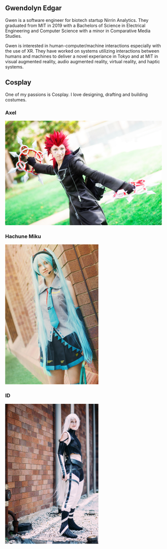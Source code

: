 ## Gwendolyn Edgar

Gwen is a software engineer for biotech startup Nirrin Analytics. They graduated from MIT in 2019 with a Bachelors of Science in Electrical Engineering and Computer Science with a minor in Comparative Media Studies. 

Gwen is interested in human-computer/machine interactions especially with the use of XR. They have worked on systems utilizing interactions between humans and machines to deliver a novel experiance in Tokyo and at MIT in visual augmented reality, audio augmented reality, virtual reality, and haptic systems. 

## Cosplay

One of my passions is Cosplay. I love designing, drafting and building costumes. 

### Axel  
<img src="images/axel2.jpg" alt="Axel" width="600"/>


### Hachune Miku
<img src="images/miku.jpg" alt="Miku" width="300"/>

### ID
<img src="images/id.jpg" alt="ID" width="300"/>
